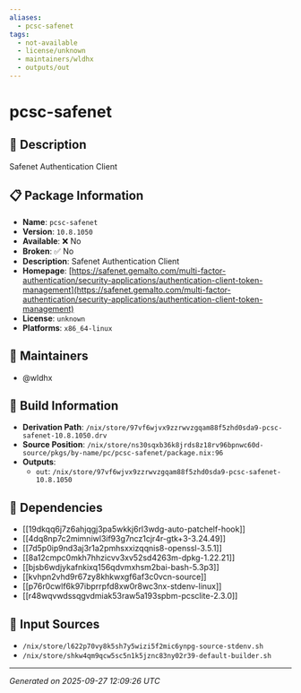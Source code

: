 ```yaml
---
aliases:
  - pcsc-safenet
tags:
  - not-available
  - license/unknown
  - maintainers/wldhx
  - outputs/out
---
```


# pcsc-safenet

## 📝 Description

Safenet Authentication Client

## 📋 Package Information

- **Name**: `pcsc-safenet`
- **Version**: `10.8.1050`
- **Available**: ❌ No
- **Broken**: ✅ No
- **Description**: Safenet Authentication Client
- **Homepage**: [https://safenet.gemalto.com/multi-factor-authentication/security-applications/authentication-client-token-management](https://safenet.gemalto.com/multi-factor-authentication/security-applications/authentication-client-token-management)
- **License**: `unknown`
- **Platforms**: `x86_64-linux`
## 👥 Maintainers

- @wldhx


## 🔧 Build Information

- **Derivation Path**: `/nix/store/97vf6wjvx9zzrwvzgqam88f5zhd0sda9-pcsc-safenet-10.8.1050.drv`
- **Source Position**: `/nix/store/ns30sqxb36k8jrds8z18rv96bpnwc60d-source/pkgs/by-name/pc/pcsc-safenet/package.nix:96`
- **Outputs**:
  - `out`:  `/nix/store/97vf6wjvx9zzrwvzgqam88f5zhd0sda9-pcsc-safenet-10.8.1050`

## 🔗 Dependencies

- [[19dkqq6j7z6ahjqgj3pa5wkkj6rl3wdg-auto-patchelf-hook]]
- [[4dq8np7c2mimniwl3if93g7ncz1cjr4r-gtk+3-3.24.49]]
- [[7d5p0ip9nd3aj3r1a2pmhsxxizqqnis8-openssl-3.5.1]]
- [[8a12cmpc0mkh7hhzicvv3xv52sd4263m-dpkg-1.22.21]]
- [[bjsb6wdjykafnkixq156qdvmxhsm2bai-bash-5.3p3]]
- [[kvhpn2vhd9r67zy8khkwxgf6af3c0vcn-source]]
- [[p76r0cwlf6k97ibprrpfd8xw0r8wc3nx-stdenv-linux]]
- [[r48wqvwdssqgvdmiak53raw5a193spbm-pcsclite-2.3.0]]

## 📁 Input Sources

- `/nix/store/l622p70vy8k5sh7y5wizi5f2mic6ynpg-source-stdenv.sh`
- `/nix/store/shkw4qm9qcw5sc5n1k5jznc83ny02r39-default-builder.sh`

---
*Generated on 2025-09-27 12:09:26 UTC*
